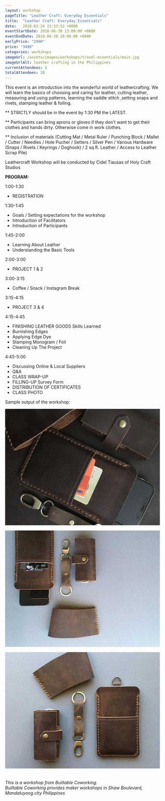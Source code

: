 ```yaml
---
layout: workshop
pageTitle: "Leather Craft: Everyday Essentials"
title:  "Leather Craft: Everyday Essentials"
date:   2018-03-24 15:33:52 +0800
eventStartDate: 2018-06-30 13:00:00 +0800
eventEndDate: 2018-06-30 18:00:00 +0800
earlyPrice: "2990"
price: "3490"
categories: workshops
imageUrl: /assets/images/workshops/travel-essentials/main.jpg
imageUrlAlt: leather crafting in the Philippines
currentAttendees: 4
totalAttendees: 20
---
```

This event is an introduction into the wonderful world of leathercrafting. We will learn the basics of choosing and caring for leather, cutting leather, measuring and using patterns, learning the saddle stitch ,setting snaps and rivets, stamping leather & foiling.

** STRICTLY should be in the event by 1:30 PM the LATEST.

** Participants can bring aprons or gloves if they don't want to get their clothes and hands dirty. Otherwise come in work clothes.

** Inclusion of materials (Cutting Mat / Metal Ruler / Punching Block / Mallet / Cutter / Needles / Hole Pucher / Setters / Silver Pen / Various Hardware (Snaps / Rivets / Keyrings / Doghook) / 2 sq.ft. Leather / Access to Leather Scrap Pile)

Leathercraft Workshop will be conducted by
Cidel Tiausas of Holy Craft Studios

**PROGRAM:**

1:00-1:30
- REGISTRATION

1:30-1:45
- Goals / Setting expectations for the workshop
- Introduction of Facilitators
- Introduction of Participants

1:45-2:00
- Learning About Leather
- Understanding the Basic Tools

2:00-3:00
- PROJECT 1 & 2

3:00-3:15
- Coffee / Snack / Instagram Break 

3:15-4:15
- PROJECT 3 & 4

4:15-4:45
- FINISHING LEATHER GOODS
Skills Learned
- Burnishing Edges
- Applying Edge Dye
- Stamping Monogram / Foil
- Cleaning Up The Project

4:45-5:00
- Discussing Online & Local Suppliers
- Q&A
- CLASS WRAP-UP
- FILLING-UP Survey Form
- DISTRIBUTION OF CERTIFICATES
- CLASS PHOTO

Sample output of the workshop:

![handmade leathercraft](/assets/images/workshops/travel-essentials/travel-essential-1jpg.jpg "handmade leathercraft")

![handmade leathercraft](/assets/images/workshops/travel-essentials/travel-essential-2.jpg "handmade leathercraft")

![handmade leathercraft](/assets/images/workshops/travel-essentials/travel-essential-3.jpg "handmade leathercraft")
<br>
<br>
<br>
*This is a  workshop from Builtable Coworking.*
<br>
*Builtable Coworking provides maker workshops in Shaw Boulevard, Mandaluyong city Philippines* 